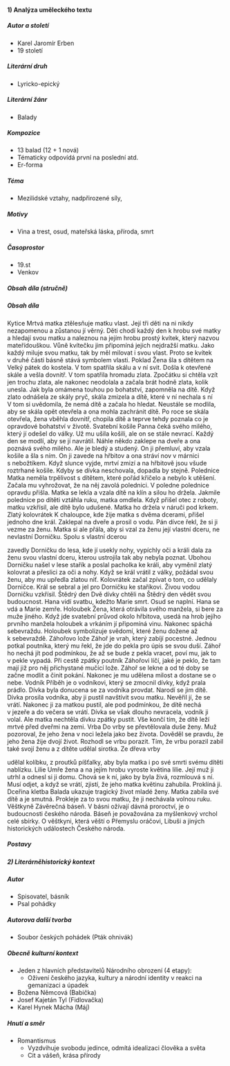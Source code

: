 #### 1) Analýza uměleckého textu
##### Autor a století
- Karel Jaromír Erben
- 19 století
##### Literární druh
- Lyricko-epický
##### Literární žánr
- Balady
##### Kompozice
- 13 balad (12 + 1 nová)
- Tématicky odpovídá první na poslední atd.
- Er-forma
##### Téma
- Mezilidské vztahy, nadpřirozené síly, 
##### Motivy
- Vina a trest, osud, mateřská láska, příroda, smrt
##### Časoprostor
- 19.st
- Venkov
##### Obsah díla (stručně)
##### Obsah díla
Kytice
Mrtvá matka ztělesňuje matku vlast. Její tři děti na ni nikdy nezapomenou a zůstanou
jí věrný. Děti chodí každý den k hrobu své matky a hledají svou matku a naleznou na
jejím hrobu prostý kvítek, který nazvou mateřídouškou. Vůně kvítečku jim připomíná
jejich nejdražší matku. Jako každý miluje svou matku, tak by měl milovat i svou vlast.
Proto se kvítek v druhé části básně stává symbolem vlasti.
Poklad
Žena šla s dítětem na Velký pátek do kostela. V tom spatřila skálu a v ní svit. Došla
k otevřené skále a vešla dovnitř. V tom spatřila hromadu zlata. Zpočátku si chtěla vzít
jen trochu zlata, ale nakonec neodolala a začala brát hodně zlata, kolik unesla. Jak
byla omámena touhou po bohatství, zapomněla na dítě. Když zlato odnášela ze
skály pryč, skála zmizela a dítě, které v ní nechala s ní V tom si uvědomila, že nemá
dítě a začala ho hledat. Neustále se modlila, aby se skála opět otevřela a ona mohla
zachránit dítě. Po roce se skála otevřela, žena vběhla dovnitř, chopila dítě a teprve
tehdy poznala co je opravdové bohatství v životě.
Svatební košile
Panna čeká svého milého, který jí odešel do války. Už mu ušila košili, ale on se stále
nevrací. Každý den se modlí, aby se jí navrátil. Náhle někdo zaklepe na dveře a ona
poznává svého milého. Ale je bledý a studený. On ji přemluví, aby vzala košile a šla
s ním. On ji zavede na hřbitov a ona stráví nov v márnici s nebožtíkem. Když slunce
vyjde, mrtví zmizí a na hřbitově jsou všude roztrhané košile. Kdyby se dívka
neschovala, dopadla by stejně.
Polednice
Matka neměla trpělivost s dítětem, které pořád křičelo a nebylo k utěšení. Začala mu
vyhrožovat, že na něj zavolá polednici. V poledne polednice opravdu přišla. Matka se
lekla a vzala dítě na klín a silou ho držela. Jakmile polednice po dítěti vztáhla ruku,
matka omdlela. Když přišel otec z roboty, matku vzkřísil, ale dítě bylo udušené.
Matka ho držela v náruči pod krkem.
Zlatý kolovrátek
K chaloupce, kde žije matka s dvěma dcerami, přišel jednoho dne král. Zaklepal na
dveře a prosil o vodu. Pán dívce řekl, že si ji vezme za ženu. Matka si ale přála, aby
si vzal za ženu její vlastní dceru, ne nevlastní Dorničku. Spolu s vlastní dcerou

zavedly Dorničku do lesa, kde jí usekly nohy, vypíchly oči a králi dala za ženu svou
vlastní dceru, kterou ustrojila tak aby nebyla poznat. Ubohou Dorničku našel v lese
stařík a poslal pacholka ke králi, aby vyměnil zlatý kolovrat a přeslici za oči a nohy.
Když se král vrátil z války, požádal svou ženu, aby mu upředla zlatou niť. Kolovrátek
začal zpívat o tom, co udělaly Dorničce. Král se sebral a jel pro Dorničku ke staříkovi.
Živou vodou Dorničku vzkřísil.
Štědrý den
Dvě dívky chtěli na Štědrý den vědět svou budoucnost. Hana vidí svatbu, kdežto
Marie smrt. Osud se naplní. Hana se vdá a Marie zemře.
Holoubek
Žena, která otrávila svého manžela, si bere za muže jiného. Když jde svatební
průvod okolo hřbitova, usedá na hrob jejího prvního manžela holoubek a vrkáním jí
připomíná vinu. Nakonec spáchá sebevraždu. Holoubek symbolizuje svědomí, které
ženu dožene až k sebevraždě.
Záhořovo lože
Záhoř je vrah, který zabíjí pocestné. Jednou potkal poutníka, který mu řekl, že jde do
pekla pro úpis se svou duší. Záhoř ho nechá jít pod podmínkou, že až se bude
z pekla vracet, poví mu, jak to v pekle vypadá. Při cestě zpátky poutník Záhořovi líčí,
jaké je peklo, že tam mají již pro něj přichystané mučící lože. Záhoř se lekne a od té
doby se začne modlit a činit pokání. Nakonec je mu udělena milost a dostane se o
nebe.
Vodník
Příběh je o vodníkovi, který se zmocnil dívky, když prala prádlo. Dívka byla donucena
se za vodníka provdat. Narodí se jim dítě. Dívka prosila vodníka, aby ji pustil navštívit
svou matku. Nevěřil jí, že se vrátí. Nakonec ji za matkou pustil, ale pod podmínkou,
že dítě nechá v jezeře a do večera se vrátí. Dívka se však dlouho nevracela, vodník ji
volal. Ale matka nechtěla dívku zpátky pustit. Vše končí tím, že dítě leží mrtvé před
dveřmi na zemi.
Vrba
Do vrby se převtělovala duše ženy. Muž pozoroval, že jeho žena v noci ležela jako
bez života. Dověděl se pravdu, že jeho žena žije dvojí život. Rozhodl se vrbu porazit.
Tím, že vrbu porazil zabil také svojí ženu a z dítěte udělal sirotka. Ze dřeva vrby

udělal kolíbku, z proutků píšťalky, aby byla matka i po své smrti svému dítěti
nablízku.
Lilie
Umře žena a na jejím hrobu vyroste květina lilie. Její muž ji utrhl a odnesl si ji domu.
Chová se k ní, jako by byla živá, rozmlouvá s ní. Musí odjet, a když se vrátí, zjistí, že
jeho matka květinu zahubila. Proklíná ji.
Dceřina kletba
Balada ukazuje tragický život mladé ženy. Matka zabila své dítě a je smutná.
Prokleje za to svou matku, že ji nechávala volnou ruku.
Věštkyně
Závěrečná báseň. V básni ožívají dávná proroctví, je o budoucnosti českého národa.
Báseň je považována za myšlenkový vrchol celé sbírky. O věštkyni, která věští o
Přemyslu oráčovi, Libuši a jiných historických událostech Českého národa.
##### Postavy
##### 2) Literárněhistorický kontext
##### Autor
- Spisovatel, básník
- Psal pohádky
##### Autorova další tvorba
- Soubor českých pohádek (Pták ohnivák)
##### Obecně kulturní kontext
- Jeden z hlavních představitelů Národního obrození (4 etapy):
	- Oživení českého jazyka, kultury a národní identity v reakci na gemanizaci a úpadek
- Božena Němcová (Babička)
- Josef Kajetán Tyl (Fidlovačka)
- Karel Hynek Mácha (Máj)
##### Hnutí a směr
- Romantismus
	- Vyzdvihuje svobodu jedince, odmítá idealizaci člověka a světa
	- Cit a vášeň, krása přírody